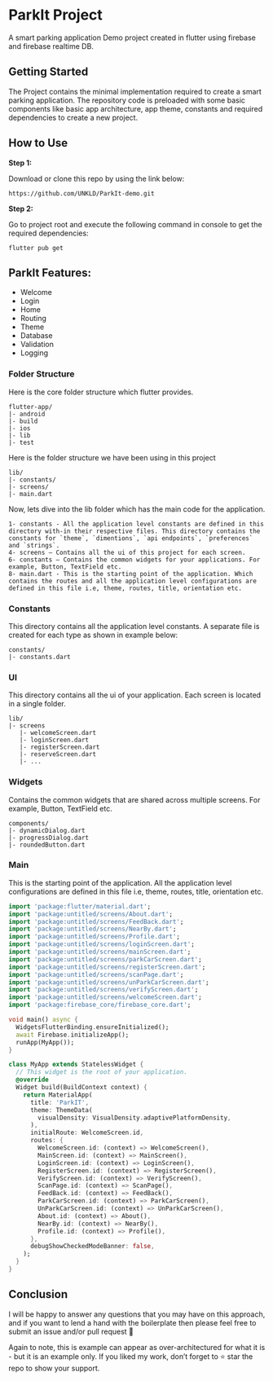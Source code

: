 # ParkIt Project

A smart parking application Demo project created in flutter using firebase and firebase realtime DB. 
## Getting Started

The Project contains the minimal implementation required to create a smart parking application. The repository code is preloaded with some basic components like basic app architecture, app theme, constants and required dependencies to create a new project.

## How to Use 

**Step 1:**

Download or clone this repo by using the link below:

```
https://github.com/UNKLD/ParkIt-demo.git
```

**Step 2:**

Go to project root and execute the following command in console to get the required dependencies: 

```
flutter pub get 
```

## ParkIt Features:

* Welcome
* Login
* Home
* Routing
* Theme
* Database
* Validation
* Logging


### Folder Structure
Here is the core folder structure which flutter provides.

```
flutter-app/
|- android
|- build
|- ios
|- lib
|- test
```

Here is the folder structure we have been using in this project

```
lib/
|- constants/
|- screens/
|- main.dart
```

Now, lets dive into the lib folder which has the main code for the application.

```
1- constants - All the application level constants are defined in this directory with-in their respective files. This directory contains the constants for `theme`, `dimentions`, `api endpoints`, `preferences` and `strings`.
4- screens — Contains all the ui of this project for each screen.
6- constants — Contains the common widgets for your applications. For example, Button, TextField etc.
8- main.dart - This is the starting point of the application. Which contains the routes and all the application level configurations are defined in this file i.e, theme, routes, title, orientation etc.
```

### Constants

This directory contains all the application level constants. A separate file is created for each type as shown in example below:

```
constants/
|- constants.dart
```



### UI

This directory contains all the ui of your application. Each screen is located in a single folder.

```
lib/
|- screens
   |- welcomeScreen.dart
   |- loginScreen.dart
   |- registerScreen.dart
   |- reserveScreen.dart
   |- ...
```


### Widgets

Contains the common widgets that are shared across multiple screens. For example, Button, TextField etc.

```
components/
|- dynamicDialog.dart
|- progressDialog.dart
|- roundedButton.dart
```


### Main

This is the starting point of the application. All the application level configurations are defined in this file i.e, theme, routes, title, orientation etc.

```dart
import 'package:flutter/material.dart';
import 'package:untitled/screens/About.dart';
import 'package:untitled/screens/FeedBack.dart';
import 'package:untitled/screens/NearBy.dart';
import 'package:untitled/screens/Profile.dart';
import 'package:untitled/screens/loginScreen.dart';
import 'package:untitled/screens/mainScreen.dart';
import 'package:untitled/screens/parkCarScreen.dart';
import 'package:untitled/screens/registerScreen.dart';
import 'package:untitled/screens/scanPage.dart';
import 'package:untitled/screens/unParkCarScreen.dart';
import 'package:untitled/screens/verifyScreen.dart';
import 'package:untitled/screens/welcomeScreen.dart';
import 'package:firebase_core/firebase_core.dart';

void main() async {
  WidgetsFlutterBinding.ensureInitialized();
  await Firebase.initializeApp();
  runApp(MyApp());
}

class MyApp extends StatelessWidget {
  // This widget is the root of your application.
  @override
  Widget build(BuildContext context) {
    return MaterialApp(
      title: 'ParkIT',
      theme: ThemeData(
        visualDensity: VisualDensity.adaptivePlatformDensity,
      ),
      initialRoute: WelcomeScreen.id,
      routes: {
        WelcomeScreen.id: (context) => WelcomeScreen(),
        MainScreen.id: (context) => MainScreen(),
        LoginScreen.id: (context) => LoginScreen(),
        RegisterScreen.id: (context) => RegisterScreen(),
        VerifyScreen.id: (context) => VerifyScreen(),
        ScanPage.id: (context) => ScanPage(),
        FeedBack.id: (context) => FeedBack(),
        ParkCarScreen.id: (context) => ParkCarScreen(),
        UnParkCarScreen.id: (context) => UnParkCarScreen(),
        About.id: (context) => About(),
        NearBy.id: (context) => NearBy(),
        Profile.id: (context) => Profile(),
      },
      debugShowCheckedModeBanner: false,
    );
  }
}
```

## Conclusion

I will be happy to answer any questions that you may have on this approach, and if you want to lend a hand with the boilerplate then please feel free to submit an issue and/or pull request 🙂

Again to note, this is example can appear as over-architectured for what it is - but it is an example only. If you liked my work, don’t forget to ⭐ star the repo to show your support.
